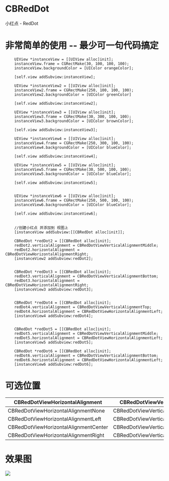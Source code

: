 # CBRedDot
小红点 - RedDot

# 非常简单的使用 -- 最少可一句代码搞定
```
	UIView *instanceView = [[UIView alloc]init];
 	instanceView.frame = CGRectMake(30, 100, 100, 100);
 	instanceView.backgroundColor = [UIColor orangeColor];
    
    [self.view addSubview:instanceView];
    
    UIView *instanceView2 = [[UIView alloc]init];
    instanceView2.frame = CGRectMake(250, 100, 100, 100);
    instanceView2.backgroundColor = [UIColor greenColor]
    
    [self.view addSubview:instanceView2];
    
    UIView *instanceView3 = [[UIView alloc]init];
    instanceView3.frame = CGRectMake(30, 300, 100, 100);
    instanceView3.backgroundColor = [UIColor brownColor];
    
    [self.view addSubview:instanceView3];
    
    UIView *instanceView4 = [[UIView alloc]init];
    instanceView4.frame = CGRectMake(250, 300, 100, 100);
    instanceView4.backgroundColor = [UIColor blueColor];
    
    [self.view addSubview:instanceView4];
    
    UIView *instanceView5 = [[UIView alloc]init];
    instanceView5.frame = CGRectMake(30, 500, 100, 100);
    instanceView5.backgroundColor = [UIColor blueColor];
    
    [self.view addSubview:instanceView5];
    
    
    UIView *instanceView6 = [[UIView alloc]init];
    instanceView6.frame = CGRectMake(250, 500, 100, 100);
    instanceView6.backgroundColor = [UIColor blueColor];
    
    [self.view addSubview:instanceView6];
    
    
    //创建小红点 并添加到 视图上
    [instanceView addSubview:[[CBRedDot alloc]init]];
    
    CBRedDot *redDot2 = [[CBRedDot alloc]init];
    redDot2.verticalAlignment = CBRedDotViewVerticalAlignmentMiddle;
    redDot2.horizontalAlignment = CBRedDotViewHorizontalAlignmentRight;
    [instanceView2 addSubview:redDot2];
    
    
    CBRedDot *redDot3 = [[CBRedDot alloc]init];
    redDot3.verticalAlignment = CBRedDotViewVerticalAlignmentBottom;
    redDot3.horizontalAlignment = CBRedDotViewHorizontalAlignmentRight;
    [instanceView3 addSubview:redDot3];
    
    
    CBRedDot *redDot4 = [[CBRedDot alloc]init];
    redDot4.verticalAlignment = CBRedDotViewVerticalAlignmentTop;
    redDot4.horizontalAlignment = CBRedDotViewHorizontalAlignmentLeft;
    [instanceView4 addSubview:redDot4];
    
    
    CBRedDot *redDot5 = [[CBRedDot alloc]init];
    redDot5.verticalAlignment = CBRedDotViewVerticalAlignmentMiddle;
    redDot5.horizontalAlignment = CBRedDotViewHorizontalAlignmentLeft;
    [instanceView5 addSubview:redDot5];
    
    CBRedDot *redDot6 = [[CBRedDot alloc]init];
    redDot6.verticalAlignment = CBRedDotViewVerticalAlignmentBottom;
    redDot6.horizontalAlignment = CBRedDotViewHorizontalAlignmentLeft;
    [instanceView6 addSubview:redDot6];

```
# 可选位置
CBRedDotViewHorizontalAlignment     	| CBRedDotViewVerticalAlignment 
--------------------------------------	| ----------------------------------- 
CBRedDotViewHorizontalAlignmentNone 	| CBRedDotViewVerticalAlignmentNone  
CBRedDotViewHorizontalAlignmentLeft 	| CBRedDotViewVerticalAlignmentTop  
CBRedDotViewHorizontalAlignmentCenter 	| CBRedDotViewVerticalAlignmentMiddle  
CBRedDotViewHorizontalAlignmentRight 	| CBRedDotViewVerticalAlignmentBottom 

# 效果图
![](https://github.com/woodjobber/CBRedDot/blob/master/reddot.gif)